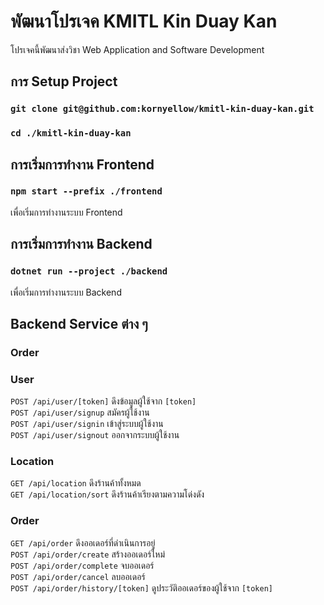 # พัฒนาโปรเจค KMITL Kin Duay Kan

โปรเจคนี้พัฒนาส่งวิชา Web Application and Software Development

## การ Setup Project

### `git clone git@github.com:kornyellow/kmitl-kin-duay-kan.git`

### `cd ./kmitl-kin-duay-kan`

## การเริ่มการทำงาน Frontend

### `npm start --prefix ./frontend`

เพื่อเริ่มการทำงานระบบ Frontend

## การเริ่มการทำงาน Backend

### `dotnet run --project ./backend`

เพื่อเริ่มการทำงานระบบ Backend

## Backend Service ต่าง ๆ

### Order

### User

`POST /api/user/[token]` ดึงข้อมูลผู้ใช้จาก `[token]`<br>
`POST /api/user/signup` สมัครผู้ใช้งาน<br>
`POST /api/user/signin` เข้าสู่ระบบผู้ใช้งาน<br>
`POST /api/user/signout` ออกจากระบบผู้ใช้งาน<br>

### Location

`GET /api/location` ดึงร้านค้าทั้งหมด<br>
`GET /api/location/sort` ดึงร้านค้าเรียงตามความโด่งดัง<br>

### Order

`GET /api/order` ดึงออเดอร์ที่ดำเนินการอยู่<br>
`POST /api/order/create` สร้างออเดอร์ใหม่<br>
`POST /api/order/complete` จบออเดอร์<br>
`POST /api/order/cancel` ลบออเดอร์<br>
`POST /api/order/history/[token]` ดูประวัติออเดอร์ของผู้ใช้จาก `[token]`<br>